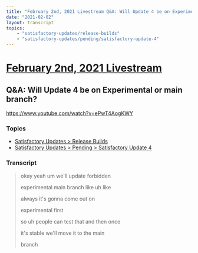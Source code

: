 ```yaml
---
title: "February 2nd, 2021 Livestream Q&A: Will Update 4 be on Experimental or main branch?"
date: "2021-02-02"
layout: transcript
topics:
    - "satisfactory-updates/release-builds"
    - "satisfactory-updates/pending/satisfactory-update-4"
---
```

# [February 2nd, 2021 Livestream](../2021-02-02.md)
## Q&A: Will Update 4 be on Experimental or main branch?
https://www.youtube.com/watch?v=ePwT4AogKWY

### Topics
* [Satisfactory Updates > Release Builds](../topics/satisfactory-updates/release-builds.md)
* [Satisfactory Updates > Pending > Satisfactory Update 4](../topics/satisfactory-updates/pending/satisfactory-update-4.md)

### Transcript

> okay yeah um we'll update forbidden
>
> experimental main branch like uh like
>
> always it's gonna come out on
>
> experimental first
>
> so uh people can test that and then once
>
> it's stable we'll move it to the main
>
> branch

